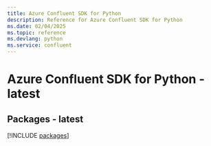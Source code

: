```yaml
---
title: Azure Confluent SDK for Python
description: Reference for Azure Confluent SDK for Python
ms.date: 02/04/2025
ms.topic: reference
ms.devlang: python
ms.service: confluent
---
```

# Azure Confluent SDK for Python - latest
## Packages - latest
[!INCLUDE [packages](confluent-index.md)]